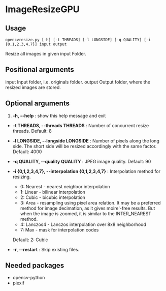 # ImageResizeGPU
## Usage 

    opencvresize.py [-h] [-t THREADS] [-l LONGSIDE] [-q QUALITY] [-i {0,1,2,3,4,7}] input output

Resize all images in given input Folder.

## Positional arguments
  input                 Input folder, i.e. originals folder.
  output                Output folder, where the resized images are stored.

## Optional arguments
1.  **-h, --help**
    : show this help message and exit
  
-   **-t THREADS, --threads THREADS**
    :                    Number of concurrent resize threads. Default: 8
                        
-   **-l LONGSIDE, --longside LONGSIDE**
    :                    Number of pixels along the long side. The short side will be resized accordingly with the same factor. Default: 4000
                        
-   **-q QUALITY, --quality QUALITY**
    :                    JPEG image quality. Default: 90
                        
-   **-i {0,1,2,3,4,7}, --interpolation {0,1,2,3,4,7}**
    :                    Interpolation method for resizing.
    - 0: Nearest - nearest neighbor interpolation
    - 1: Linear - bilinear interpolation
    - 2: Cubic - bicubic interpolation
    - 3: Area - resampling using pixel area relation. It may be a preferred method for image decimation, as it gives moire'-free results.
                           But when the image is zoomed, it is similar to the INTER_NEAREST method.
    - 4: Lanczos4 - Lanczos interpolation over 8x8 neighborhood
    - 7: Max - mask for interpolation codes
    
    Default: 2: Cubic
    
-    **-r, --restart**
     : Skip existing files.
                        
                        
## Needed packages
- opencv-python
- piexif